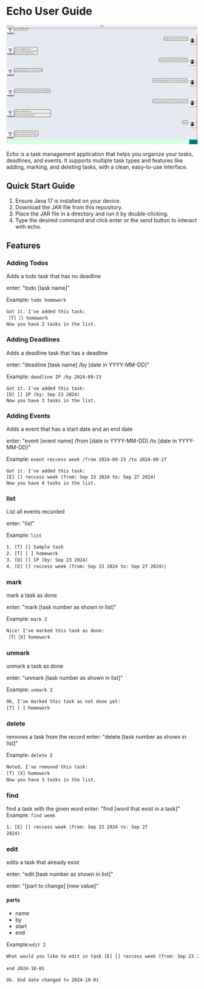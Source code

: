 # Echo User Guide

![Ui.png](Ui.png)

Echo is a task management application that helps you organize your tasks, deadlines, and events. It supports multiple
task types and features like adding, marking, and deleting tasks, with a clean, easy-to-use interface.




## Quick Start Guide

1. Ensure Java 17 is installed on your device.
1. Download the JAR file from this repository.
1. Place the JAR file in a directory and run it by double-clicking.
1. Type the desired command and click enter or the send button to interact with echo.


## Features


### Adding Todos

Adds a todo task that has no deadline

enter: "todo [task name]"

Example: `todo homework`

```
Got it. I've added this task:
［T]［] homework
Now you have 2 tasks in the list.
```


### Adding Deadlines

Adds a deadline task that has a deadline

enter: "deadline [task name] /by [date in YYYY-MM-DD]"

Example: `deadline IP /by 2024-09-23`

```
Got it. I've added this task:
[D] [] IP (by: Sep 23 2024)
Now you have 3 tasks in the list.
```

### Adding Events

Adds a event that has a start date and an end date

enter: "event [event name] /from [date in YYYY-MM-DD] /to [date in YYYY-MM-DD]"

Example: `event reccess week /from 2024-09-23 /to 2024-09-27`

```
Got it. I've added this task:
[E] [] reccess week (from: Sep 23 2024 to: Sep 27 2024)
Now you have 4 tasks in the list.
```


### list

List all events recorded

enter: "list"

Example: `list`

```dtd
1. [T] [] Sample task
2. [T] [ ] homework
3. [D] [] IP (by: Sep 23 2024)
4. [E] [] reccess week (from: Sep 23 2024 to: Sep 27 2024)|
```

### mark

mark a task as done

enter: "mark [task number as shown in list]"

Example: `mark 2`

```dtd
Nice! I've marked this task as done:
［T］［X] homework
```

### unmark

unmark a task as done

enter: "unmark [task number as shown in list]"

Example: `unmark 2`

```dtd
OK, I've marked this task as not done yet:
[T] [ ] homework
```
### delete

removes a task from the record
enter: "delete [task number as shown in list]"

Example: `delete 2`

```dtd
Noted. I've removed this task:
[T] [X] homework
Now you have 3 tasks in the list.
```

### find 

find a task with the given word
enter: "find [word that exist in a task]"
Example: `find week`

```dtd
1. [E] [] reccess week (from: Sep 23 2024 to: Sep 27
2024)
```

### edit

edits a task that already exist

enter: "edit [task number as shown in list]"

enter: "[part to change] [new value]"

#### parts
* name
* by
* start
* end

Example:`edit 2`

```dtd
What would you like to edit in task [E] [] reccess week (from: Sep 23 2024 to: Sep 27 2024)?
```

`end 2024-10-01`

```dtd
Ok. End date changed to 2024-10-01
```